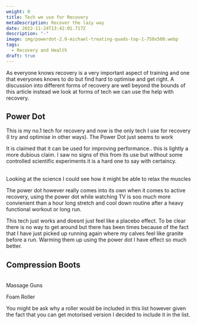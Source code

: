 ```yaml
---
weight: 0
title: Tech we use for Recovery
metaDescription: Recover the lazy way
date: 2022-11-24T13:42:01.717Z
description: "-"
image: img/powerdot-2.0-michael-treating-quads-top-1-750x500.webp
tags:
  - Recovery and Health
draft: true
---
```

As everyone knows recovery is a very important aspect of training and one that everyones knows to do but find hard to optimise and get right. A discussion into different forms of recovery are well beyond the bounds of this article instead we look at forms of tech we can use the help with recovery.



## Power Dot 

This is my no.1 tech for recovery and now is the only tech I use for recovery (I try and optimise in other ways). The Power Dot just seems to work

It is claimed that it can be used for improving performance.. this is lightly a more dubious claim. I saw no signs of this from its use but without some controlled scientific experiments it is a hard one to say with certaincy. 

\
Looking at the science I could see how it might be able to relax the muscles 

The power dot however really comes into its own when it comes to active recovery, using the power dot while watching TV is soo much more convienient than a hour long stretch and cool down routine after a heavy functional workout or long run.

This tech just works and doesnt just feel like a placebo effect. To be clear there is no way to get around but there has been times because of the fact that I have just picked up running again where my calves feel like granite before a run. Warming them up using the power dot I have effect so much better.







## Compression Boots

\
Massage Guns



Foam Roller

You might be ask why a roller would be included in this list however given the fact that you can get motorised version I decided to include it in the list.